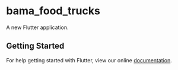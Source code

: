 # bama_food_trucks

A new Flutter application.

## Getting Started

For help getting started with Flutter, view our online
[documentation](https://flutter.io/).

